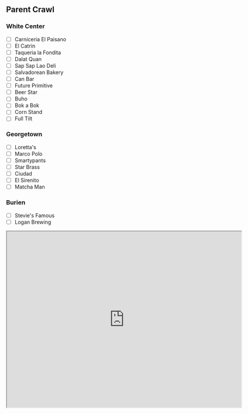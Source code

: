 ## Parent Crawl

### White Center
- [ ] Carniceria El Paisano
- [ ] El Catrin
- [ ] Taqueria la Fondita
- [ ] Dalat Quan
- [ ] Sap Sap Lao Deli
- [ ] Salvadorean Bakery
- [ ] Can Bar
- [ ] Future Primitive
- [ ] Beer Star
- [ ] Buho
- [ ] Bok a Bok
- [ ] Corn Stand
- [ ] Full Tilt

### Georgetown
- [ ] Loretta's
- [ ] Marco Polo
- [ ] Smartypants
- [ ] Star Brass
- [ ] Ciudad
- [ ] El Sirenito
- [ ] Matcha Man

### Burien
- [ ] Stevie's Famous
- [ ] Logan Brewing

<iframe src="https://www.google.com/maps/d/embed?mid=1S636NbFlNSFKHDKfw4ILZhpBY0WF82Y&ehbc=2E312F" width="640" height="480"></iframe>
